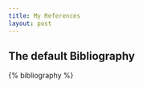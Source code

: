 ```yaml
---
title: My References
layout: post
---
```


The default Bibliography
------------------------

{% bibliography %}
